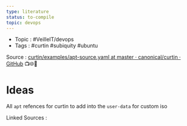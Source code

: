 ```yaml
---
type: literature
status: to-compile
topic: devops
---
```


- Topic : #VeilleIT/devops 
- Tags : #curtin #subiquity #ubuntu 


Source :  [curtin/examples/apt-source.yaml at master · canonical/curtin · GitHub](https://github.com/canonical/curtin/blob/master/examples/apt-source.yaml)
📺🌐📘
# Ideas


All `apt` refences for curtin to add into the `user-data` for custom iso



Linked Sources :